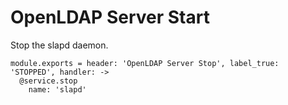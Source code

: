 
# OpenLDAP Server Start

Stop the slapd daemon.

    module.exports = header: 'OpenLDAP Server Stop', label_true: 'STOPPED', handler: ->
      @service.stop
        name: 'slapd'
